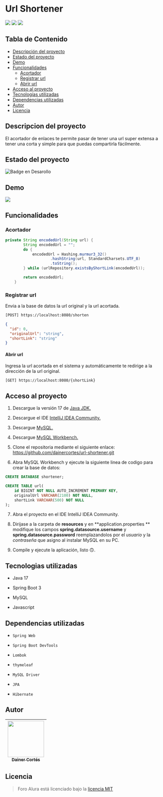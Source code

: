 # Url Shortener

<p align="left" > 
  <img src="https://img.shields.io/badge/Java%20JDK-v.17-green"/>
  <img src="https://img.shields.io/badge/Spiring%20Boot-v.3-yellow"/>
  <img src="https://img.shields.io/badge/MySQL-v.8.0.33-blue"/>
</p>

## Tabla de Contenido

- [Descripción del proyecto](#descripcion-del-proyecto)
- [Estado del proyecto](#estado-del-proyecto)
- [Demo](#demo)
- [Funcionalidades](#funcionalidades)
    - [Acortador](#acortador)
	 - [Registrar url](#registrar-url)
	- [Abrir url](#abrir-url)
- [Acceso al proyecto](#acceso-al-proyecto)
- [Tecnologías utilizadas](#tecnologias-utilizadas)
- [Dependencias utilizadas](#dependencias-utilizadas)
- [Autor](#autor)
- [Licencia](#licencia)


## Descripcion del proyecto

El acortador de enlaces te permite pasar de tener una url super extensa a tener una corta y simple para que puedas compartirla fácilmente.

## Estado del proyecto

   ![Badge en Desarollo](https://img.shields.io/badge/ESTADO-FINALIZADO-green)

## Demo

![](https://media1.giphy.com/media/v1.Y2lkPTc5MGI3NjExdjU2cTRnYXduZDdlZW5iMnk3bDI3bDFmaGN6YTYxZ3V3OW5xZjlwNSZlcD12MV9pbnRlcm5hbF9naWZfYnlfaWQmY3Q9Zw/8EggdiFm1xdBPygazF/giphy.gif)

## Funcionalidades

### Acortador

```Java
private String encodedUrl(String url) {
        String encodedUrl = "";
        do {
            encodedUrl = Hashing.murmur3_32()
                    .hashString(url, StandardCharsets.UTF_8)
                    .toString();
        } while (urlRepository.existsByShortLink(encodedUrl));

        return encodedUrl;
    }
```

### Registrar url

Envia a la base de datos la url original y la url acortada.

```bash
[POST] https://localhost:8080/shorten
```

```json
{
  "id": 0,
  "originalUrl": "string",
  "shortLink": "string"
}
```

#### Abrir url

Ingresa la url acortada en el sistema y automáticamente te redirige a la dirección de la url original.

```bash
[GET] https://localhost:8080/{shortLink}
```

## Acceso al proyecto

1. Descargue la versión 17 de [Java JDK.](https://www.oracle.com/java/technologies/javase/jdk17-archive-downloads.html)

2. Descargue el IDE [IntelliJ IDEA Community.](https://www.jetbrains.com/idea/download/)

3. Descargue [MySQL.](https://dev.mysql.com/downloads/installer/)

4. Descargue [MySQL Workbench.](https://dev.mysql.com/downloads/workbench/)

5. Clone el repositoria mediante el siguiente enlace: https://github.com/dainercortes/url-shortener.git

6. Abra MySQL Workbench y ejecute la siguiente linea de codigo para crear la base de datos:

```sql
CREATE DATABASE shortener;
```

```sql
CREATE TABLE url(
	id BIGINT NOT NULL AUTO_INCREMENT PRIMARY KEY,
	originalUrl VARCHAR(2100) NOT NULL,
    shortLink VARCHAR(500) NOT NULL
);
```

7. Abra el proyecto en el IDE IntelliJ IDEA Community.

8. Dirijase a la carpeta de **resources** y en **application.properties ** modifique los campos **spring.datasource.username** y **spring.datasource.password** reemplazandolos por el *usuario* y la *contraseña* que asigno al instalar MySQL en su PC.

9. Compile y ejecute la aplicación, listo 🙃.

## Tecnologias utilizadas

* Java 17

* Spring Boot 3

* MySQL

* Javascript

## Dependencias utilizadas

*  `Spring Web`

* `Spring Boot DevTools`

* `Lombok`

*  `thymeleaf`

* `MySQL Driver`

* `JPA`
  
* `Hibernate`


## Autor

|  [<img src="https://avatars.githubusercontent.com/u/95858653?v=4" width=115><br><sub>Dainer Cortés</sub>](https://github.com/dainercortes) |
| :---: |

## Licencia

> Foro Alura está licenciado bajo la [licencia MIT](https://github.com/dainercortes/challenge-one-foro-alura/blob/main/LICENSE)
